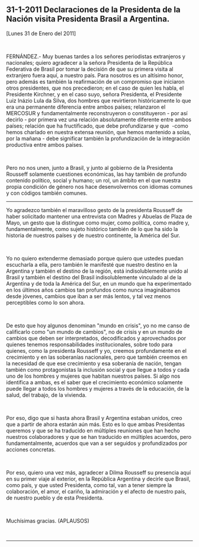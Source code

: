 31-1-2011 Declaraciones de la Presidenta de la Nación visita Presidenta Brasil a Argentina.
-------------------------------------------------------------------------------------------

[Lunes 31 de Enero del 2011]

 

FERNÁNDEZ.- Muy buenas tardes a los señores periodistas extranjeros y
nacionales; quiero agradecer a la señora Presidenta de la República
Federativa de Brasil por tomar la decisión de que su primera visita al
extranjero fuera aquí, a nuestro país. Para nosotros es un altísimo
honor, pero además es también la reafirmación de un compromiso que
iniciaron otros presidentes, que nos precedieron; en el caso de quien
les habla, el Presidente Kirchner, y en el caso suyo, señora Presidenta,
el Presidente Luiz Inázio Lula da Silva, dos hombres que revirtieron
históricamente lo que era una permanente diferencia entre ambos países;
relanzaron el MERCOSUR y fundamentalmente reconstruyeron o
constituyeron - por así decirlo - por primera vez una relación
absolutamente diferente entre ambos países; relación que ha
fructificado, que debe profundizarse y que  -como hemos charlado en
nuestra extensa reunión, que hemos mantenido a solas, por la mañana -
debe significar también la profundización de la integración productiva
entre ambos países.

 

Pero no nos unen, junto a Brasil, y junto al gobierno de la Presidenta
Rousseff solamente cuestiones económicas, las hay también de profundo
contenido político, social y humano; un rol, un ámbito en el que nuestra
propia condición de género nos hace desenvolvernos con idiomas comunes y
con códigos también comunes.         

****

Yo agradezco también el maravilloso gesto de la presidenta Rousseff de
haber solicitado mantener una entrevista con Madres y Abuelas de Plaza
de Mayo, un gesto que la distingue como mujer, como política, como madre
y, fundamentalmente, como sujeto histórico también de lo que ha sido la
historia de nuestros países y de nuestro continente, la América del Sur.

 

Yo no quiero extenderme demasiado porque quiero que ustedes puedan
escucharla a ella, pero también le manifesté que nuestro destino en la
Argentina y también el destino de la región, está indisolublemente unido
al Brasil y también el destino del Brasil indisolublemente vinculado al
de la Argentina y de toda la América del Sur, en un mundo que ha
experimentado en los últimos años cambios tan profundos como nunca
imaginábamos desde jóvenes, cambios que iban a ser más lentos, y tal vez
menos perceptibles como lo son ahora.

 

De esto que hoy algunos denominan "mundo en crisis", yo no me canso de
calificarlo como "un mundo de cambios", no de crisis y en un mundo de
cambios que deben ser interpretados, decodificados y aprovechados por
quienes tenemos responsabilidades institucionales, sobre todo para
quienes, como la presidenta Rousseff y yo, creemos profundamente en el
crecimiento y en las soberanías nacionales, pero que también creemos en
la necesidad de que ese crecimiento y esa soberanía de nación, tengan
también como protagonistas la inclusión social y que llegue a todos y
cada uno de los hombres y mujeres que habitan nuestros países. Si algo
nos identifica a ambas, es el saber que el crecimiento económico
solamente puede llegar a todos los hombres y mujeres a través de la
educación, de la salud, del trabajo, de la vivienda.

 

Por eso, digo que si hasta ahora Brasil y Argentina estaban unidos, creo
que a partir de ahora estarán aún más. Esto es lo que ambas Presidentas
queremos y que se ha traducido en múltiples reuniones que han hecho
nuestros colaboradores y que se han traducido en múltiples acuerdos,
pero fundamentalmente, acuerdos que van a ser seguidos y profundizados
por acciones concretas.

 

Por eso, quiero una vez más, agradecer a Dilma Rousseff su presencia
aquí en su primer viaje al exterior, en la República Argentina y decirle
que Brasil, como país, y que usted Presidenta, como tal, van a tener
siempre la colaboración, el amor, el cariño, la admiración y el afecto
de nuestro país, de nuestro pueblo y de esta Presidenta.

 

Muchísimas gracias. (APLAUSOS)

 

****
